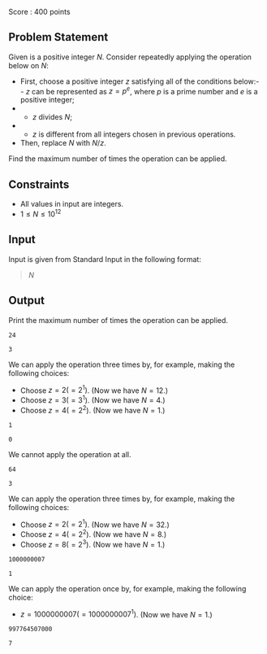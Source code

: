 Score : $400$ points

## Problem Statement

Given is a positive integer $N$. Consider repeatedly applying the operation below on $N$:

- First, choose a positive integer $z$ satisfying all of the conditions below:-   - $z$ can be represented as $z=p^e$, where $p$ is a prime number and $e$ is a positive integer;
-   - $z$ divides $N$;
-   - $z$ is different from all integers chosen in previous operations.
- Then, replace $N$ with $N/z$.

Find the maximum number of times the operation can be applied.

## Constraints

- All values in input are integers.
- $1 \leq N \leq 10^{12}$

## Input

Input is given from Standard Input in the following format:

> $N$

## Output

Print the maximum number of times the operation can be applied.

```input1
24
```

```output1
3
```

We can apply the operation three times by, for example, making the following choices:

- Choose $z=2 (=2^1)$. (Now we have $N=12$.)
- Choose $z=3 (=3^1)$. (Now we have $N=4$.)
- Choose $z=4 (=2^2)$. (Now we have $N=1$.)

```input2
1
```

```output2
0
```

We cannot apply the operation at all.

```input3
64
```

```output3
3
```

We can apply the operation three times by, for example, making the following choices:

- Choose $z=2 (=2^1)$. (Now we have $N=32$.)
- Choose $z=4 (=2^2)$. (Now we have $N=8$.)
- Choose $z=8 (=2^3)$. (Now we have $N=1$.)

```input4
1000000007
```

```output4
1
```

We can apply the operation once by, for example, making the following choice:

- $z=1000000007 (=1000000007^1)$. (Now we have $N=1$.)

```input5
997764507000
```

```output5
7
```